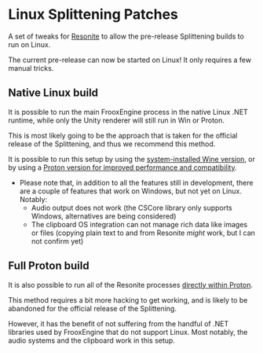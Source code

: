 # Linux Splittening Patches

A set of tweaks for [Resonite](https://resonite.com/) to allow the pre-release Splittening builds to run on Linux.

The current pre-release can now be started on Linux! It only requires a few manual tricks.

## Native Linux build

It is possible to run the main FrooxEngine process in the native Linux .NET runtime, while only the Unity renderer will still run in Win or Proton.

This is most likely going to be the approach that is taken for the official release of the Splittening, and thus we recommend this method.

It is possible to run this setup by using the [system-installed Wine version](docs/NativeWine.md),
or by using a [Proton version for improved performance and compatibility](docs/NativeProton.md).

- Please note that, in addition to all the features still in development, there are a couple of features that work on Windows, but not yet on Linux. Notably:
  - Audio output does not work (the CSCore library only supports Windows, alternatives are being considered)
  - The clipboard OS integration can not manage rich data like images or files (copying plain text to and from Resonite *might* work, but I can not confirm yet)

## Full Proton build

It is also possible to run all of the Resonite processes [directly within Proton](docs/FullProton.md).

This method requires a bit more hacking to get working, and is likely to be abandoned for the official release of the Splittening.

However, it has the benefit of not suffering from the handful of .NET libraries used by FrooxEngine that do not support Linux. Most notably, the audio systems and the clipboard work in this setup.
